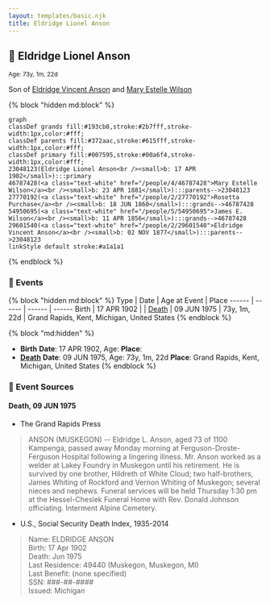 ```yaml
---
layout: templates/basic.njk
title: Eldridge Lionel Anson
---
```

## 🔵 Eldridge Lionel Anson
<small>Age: 73y, 1m, 22d</small>

Son of [Eldridge Vincent Anson](/people/2/29601540) and [Mary Estelle Wilson](/people/4/46787428)

{% block "hidden md:block" %}
```mermaid
graph
classDef grands fill:#193cb8,stroke:#2b7fff,stroke-width:1px,color:#fff;
classDef parents fill:#372aac,stroke:#615fff,stroke-width:1px,color:#fff;
classDef primary fill:#007595,stroke:#00a6f4,stroke-width:1px,color:#fff;
23048123(Eldridge Lionel Anson<br /><small>b: 17 APR 1902</small>):::primary
46787428(<a class="text-white" href="/people/4/46787428">Mary Estelle Wilson</a><br /><small>b: 23 APR 1881</small>):::parents-->23048123
27770192(<a class="text-white" href="/people/2/27770192">Rosetta Purchase</a><br /><small>b: 18 JUN 1860</small>):::grands-->46787428
54950695(<a class="text-white" href="/people/5/54950695">James E. Wilson</a><br /><small>b: 11 APR 1856</small>):::grands-->46787428
29601540(<a class="text-white" href="/people/2/29601540">Eldridge Vincent Anson</a><br /><small>b: 02 NOV 1877</small>):::parents-->23048123
linkStyle default stroke:#a1a1a1
```
{% endblock %}

### 📆 Events

{% block "hidden md:block" %}
Type | Date | Age at Event | Place
------ | ------ | ------ | ------
Birth | 17 APR 1902 |  |
[Death](#event-event-3) | 09 JUN 1975 | 73y, 1m, 22d | Grand Rapids, Kent, Michigan, United States
{% endblock %}

{% block "md:hidden" %}
- **Birth**
**Date**: 17 APR 1902, Age:
**Place**:
- **[Death](#event-event-3)**
**Date**: 09 JUN 1975, Age: 73y, 1m, 22d
**Place**: Grand Rapids, Kent, Michigan, United States
{% endblock %}

### 📰 Event Sources

#### <a id="event-event-3"></a> Death, 09 JUN 1975
* The Grand Rapids Press
>   
  > ANSON (MUSKEGON) -- Eldridge L. Anson, aged 73 of 1100 Kampenga, passed away Monday morning at Ferguson-Droste-Ferguson Hospital following a lingering illness. Mr. Anson worked as a welder at Lakey Foundry in Muskegon until his retirement. He is survived by one brother, Hildreth of White Cloud; two half-brothers, James Whiting of Rockford and Vernon Whiting of Muskegon; several nieces and nephews. Funeral services will be held Thursday 1:30 pm at the Hessel-Cheslek Funeral Home with Rev. Donald Johnson officiating. Interment Alpine Cemetery.
* U.S., Social Security Death Index, 1935-2014
>   
  > Name: ELDRIDGE ANSON  
  > Birth: 17 Apr 1902  
  > Death: Jun 1975  
  > Last Residence: 49440 (Muskegon, Muskegon, MI)  
  > Last Benefit: (none specified)  
  > SSN: ###-##-####  
  > Issued: Michigan
